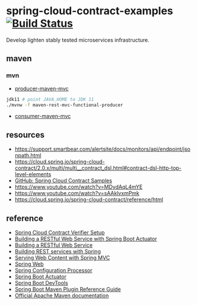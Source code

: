 # spring-cloud-contract-examples [![Build Status](https://travis-ci.org/daggerok/spring-cloud-contract-examples.svg?branch=master)](https://travis-ci.org/daggerok/spring-cloud-contract-examples)
Develop lighten stably tested microservices infrastructure.

## maven

### mvn

* [producer-maven-mvc](producer-maven-mvc)

```bash
jdk11 # point JAVA_HOME to JDK 11
./mvnw -f maven-rest-mvc-functional-producer
```

* [consumer-maven-mvc](consumer-maven-mvc)

## resources

* https://support.smartbear.com/alertsite/docs/monitors/api/endpoint/jsonpath.html
* https://cloud.spring.io/spring-cloud-contract/2.0.x/multi/multi__contract_dsl.html#contract-dsl-http-top-level-elements
* [GitHub: Spring Cloud Contract Samples](https://github.com/spring-cloud-samples/spring-cloud-contract-samples)
* https://www.youtube.com/watch?v=MDydAqL4mYE
* https://www.youtube.com/watch?v=sAAklvxmPmk
* https://cloud.spring.io/spring-cloud-contract/reference/html

## reference

* [Spring Cloud Contract Verifier Setup](https://cloud.spring.io/spring-cloud-contract/spring-cloud-contract.html#_spring_cloud_contract_verifier_setup)
* [Building a RESTful Web Service with Spring Boot Actuator](https://spring.io/guides/gs/actuator-service/)
* [Building a RESTful Web Service](https://spring.io/guides/gs/rest-service/)
* [Building REST services with Spring](https://spring.io/guides/tutorials/bookmarks/)
* [Serving Web Content with Spring MVC](https://spring.io/guides/gs/serving-web-content/)
* [Spring Web](https://docs.spring.io/spring-boot/docs/2.2.2.RELEASE/reference/htmlsingle/#boot-features-developing-web-applications)
* [Spring Configuration Processor](https://docs.spring.io/spring-boot/docs/2.2.2.RELEASE/reference/htmlsingle/#configuration-metadata-annotation-processor)
* [Spring Boot Actuator](https://docs.spring.io/spring-boot/docs/2.2.2.RELEASE/reference/htmlsingle/#production-ready)
* [Spring Boot DevTools](https://docs.spring.io/spring-boot/docs/2.2.2.RELEASE/reference/htmlsingle/#using-boot-devtools)
* [Spring Boot Maven Plugin Reference Guide](https://docs.spring.io/spring-boot/docs/2.2.2.RELEASE/maven-plugin/)
* [Official Apache Maven documentation](https://maven.apache.org/guides/index.html)
